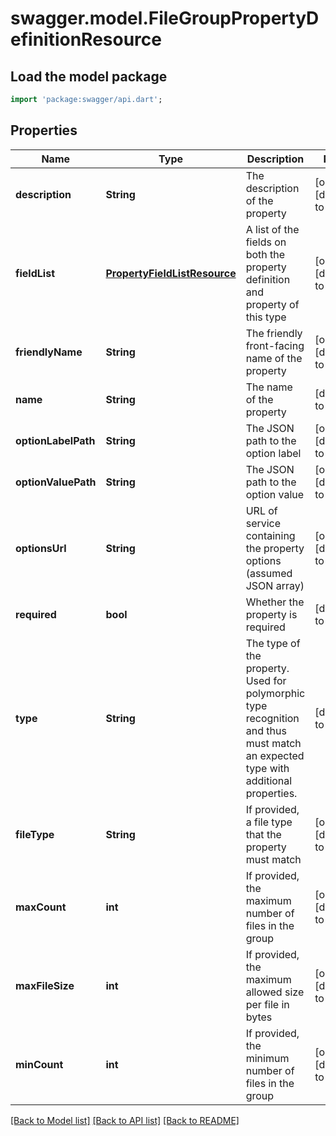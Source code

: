 # swagger.model.FileGroupPropertyDefinitionResource

## Load the model package
```dart
import 'package:swagger/api.dart';
```

## Properties
Name | Type | Description | Notes
------------ | ------------- | ------------- | -------------
**description** | **String** | The description of the property | [optional] [default to null]
**fieldList** | [**PropertyFieldListResource**](PropertyFieldListResource.md) | A list of the fields on both the property definition and property of this type | [optional] [default to null]
**friendlyName** | **String** | The friendly front-facing name of the property | [optional] [default to null]
**name** | **String** | The name of the property | [default to null]
**optionLabelPath** | **String** | The JSON path to the option label | [optional] [default to null]
**optionValuePath** | **String** | The JSON path to the option value | [optional] [default to null]
**optionsUrl** | **String** | URL of service containing the property options (assumed JSON array) | [optional] [default to null]
**required** | **bool** | Whether the property is required | [default to null]
**type** | **String** | The type of the property. Used for polymorphic type recognition and thus must match an expected type with additional properties. | [default to null]
**fileType** | **String** | If provided, a file type that the property must match | [optional] [default to null]
**maxCount** | **int** | If provided, the maximum number of files in the group | [optional] [default to null]
**maxFileSize** | **int** | If provided, the maximum allowed size per file in bytes | [optional] [default to null]
**minCount** | **int** | If provided, the minimum number of files in the group | [optional] [default to null]

[[Back to Model list]](../README.md#documentation-for-models) [[Back to API list]](../README.md#documentation-for-api-endpoints) [[Back to README]](../README.md)


